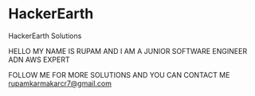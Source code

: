 # HackerEarth
HackerEarth Solutions

HELLO MY NAME IS RUPAM AND I AM A JUNIOR SOFTWARE ENGINEER ADN AWS EXPERT

FOLLOW ME FOR MORE SOLUTIONS AND YOU CAN CONTACT ME rupamkarmakarcr7@gmail.com

